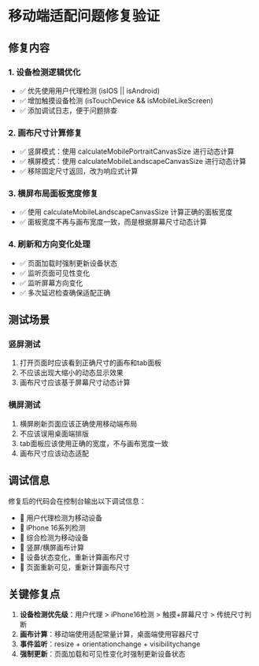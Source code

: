 # 移动端适配问题修复验证

## 修复内容

### 1. 设备检测逻辑优化
- ✅ 优先使用用户代理检测 (isIOS || isAndroid)
- ✅ 增加触摸设备检测 (isTouchDevice && isMobileLikeScreen)
- ✅ 添加调试日志，便于问题排查

### 2. 画布尺寸计算修复
- ✅ 竖屏模式：使用 calculateMobilePortraitCanvasSize 进行动态计算
- ✅ 横屏模式：使用 calculateMobileLandscapeCanvasSize 进行动态计算
- ✅ 移除固定尺寸返回，改为响应式计算

### 3. 横屏布局面板宽度修复
- ✅ 使用 calculateMobileLandscapeCanvasSize 计算正确的面板宽度
- ✅ 面板宽度不再与画布宽度一致，而是根据屏幕尺寸动态计算

### 4. 刷新和方向变化处理
- ✅ 页面加载时强制更新设备状态
- ✅ 监听页面可见性变化
- ✅ 监听屏幕方向变化
- ✅ 多次延迟检查确保适配正确

## 测试场景

### 竖屏测试
1. 打开页面时应该看到正确尺寸的画布和tab面板
2. 不应该出现大缩小的动态显示效果
3. 画布尺寸应该基于屏幕尺寸动态计算

### 横屏测试
1. 横屏刷新页面应该正确使用移动端布局
2. 不应该误用桌面端排版
3. tab面板应该使用正确的宽度，不与画布宽度一致
4. 画布尺寸应该动态适配

## 调试信息
修复后的代码会在控制台输出以下调试信息：
- 📱 用户代理检测为移动设备
- 📱 iPhone 16系列检测
- 📱 综合检测为移动设备
- 📱 竖屏/横屏画布计算
- 🔄 设备状态变化，重新计算画布尺寸
- 📄 页面重新可见，重新计算画布尺寸

## 关键修复点

1. **设备检测优先级**：用户代理 > iPhone16检测 > 触摸+屏幕尺寸 > 传统尺寸判断
2. **画布计算**：移动端使用适配常量计算，桌面端使用容器尺寸
3. **事件监听**：resize + orientationchange + visibilitychange
4. **强制更新**：页面加载和可见性变化时强制更新设备状态